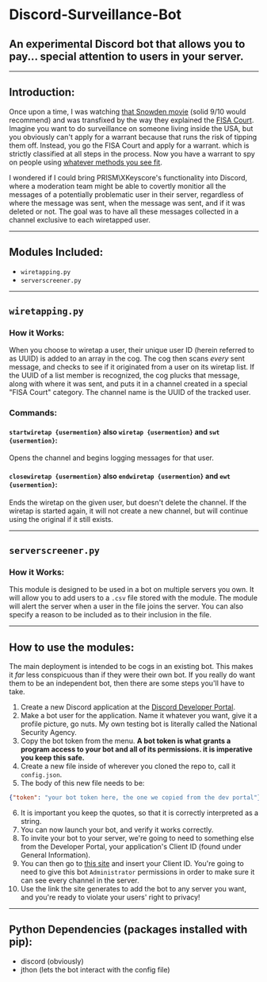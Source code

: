 # Discord-Surveillance-Bot

## An experimental Discord bot that allows you to pay... special attention to users in your server.

---

## Introduction:
Once upon a time, I was watching [that Snowden movie](https://en.wikipedia.org/wiki/Snowden_(film)) (solid 9/10 would recommend) and was transfixed by the way they explained the [FISA Court](https://en.wikipedia.org/wiki/United_States_Foreign_Intelligence_Surveillance_Court). Imagine you want to do surveillance on someone living inside the USA, but you obviously can't apply for a warrant because that runs the risk of tipping them off. Instead, you go the FISA Court and apply for a warrant. which is strictly classified at all steps in the process. Now you have a warrant to spy on people using [whatever methods you see fit](https://en.wikipedia.org/wiki/XKeyscore).

I wondered if I could bring PRISM\XKeyscore's functionality into Discord, where a moderation team might be able to covertly monitior all the messages of a potentially problematic user in their server, regardless of where the message was sent, when the message was sent, and if it was deleted or not. The goal was to have all these messages collected in a channel exclusive to each wiretapped user.

---

## Modules Included:

* `wiretapping.py`
* `serverscreener.py`

---

## `wiretapping.py`

### **How it Works:**

When you choose to wiretap a user, their unique user ID (herein referred to as UUID) is added to an array in the cog. The cog then scans *every* sent message, and checks to see if it originated from a user on its wiretap list. If the UUID of a list member is recognized, the cog plucks that message, along with where it was sent, and puts it in a channel created in a special "FISA Court" category. The channel name is the UUID of the tracked user.

### **Commands:**

#### **`startwiretap {usermention}` also `wiretap {usermention}` and `swt {usermention}`**:
Opens the channel and begins logging messages for that user.

#### **`closewiretap {usermention}` also `endwiretap {usermention}` and `ewt {usermention}`**:
Ends the wiretap on the given user, but doesn't delete the channel. If the wiretap is started again, it will not create a new channel, but will continue using the original if it still exists.

---

## `serverscreener.py`

### **How it Works:**

This module is designed to be used in a bot on multiple servers you own. It will allow you to add users to a `.csv` file stored with the module. The module will alert the server when a user in the file joins the server. You can also specify a reason to be included as to their inclusion in the file.

---

## How to use the modules:
The main deployment is intended to be cogs in an existing bot. This makes it *far* less conspicuous than if they were their own bot. If you really do want them to be an independent bot, then there are some steps you'll have to take.

1. Create a new Discord application at the [Discord Developer Portal](https://discord.com/developers/applications).
2. Make a bot user for the application. Name it whatever you want, give it a profile picture, go nuts. My own testing bot is literally called the National Security Agency.
3. Copy the bot token from the menu. **A bot token is what grants a program access to your bot and all of its permissions. it is imperative you keep this safe.**
4. Create a new file inside of wherever you cloned the repo to, call it `config.json`.
5. The body of this new file needs to be:
```json
{"token": "your bot token here, the one we copied from the dev portal"}
```
6. It is important you keep the quotes, so that it is correctly interpreted as a string.
7. You can now launch your bot, and verify it works correctly.
8. To invite your bot to your server, we're going to need to something else from the Developer Portal, your application's Client ID (found under General Information).
9. You can then go to [this site](https://discordapi.com/permissions.html) and insert your Client ID. You're going to need to give this bot `Administrator` permissions in order to make sure it can see every channel in the server.
10. Use the link the site generates to add the bot to any server you want, and you're ready to violate your users' right to privacy!

---

## Python Dependencies (packages installed with pip):
* discord (obviously)
* jthon (lets the bot interact with the config file)